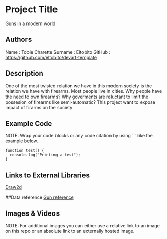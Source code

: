 # Project Title
Guns in a modern world

## Authors
Name : Tobie Charette
Surname : Eltobito
GitHub : https://github.com/eltobito/devart-template


## Description
One of the most twisted relation we have in this modern society is the relation we have with firearms.
Most people live in cities. Why people have the need to own firearms? Why goverments are reluctant to 
limit the possesion of firearms like semi-automatic? This project want to expose impact of firarms
on the society 



## Example Code
NOTE: Wrap your code blocks or any code citation by using ``` like the example below.
```
function test() {
  console.log("Printing a test");
}
```
## Links to External Libraries

[Draw2d](https://code.google.com/p/draw2d/ "Draw2d")


##Data reference
[Gun reference](http://www.gunpolicy.org/fr/documents "Gun reference")

## Images & Videos
NOTE: For additional images you can either use a relative link to an image on this repo or an absolute link to an externally hosted image.




